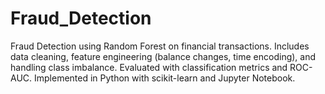 # Fraud_Detection
Fraud Detection using Random Forest on financial transactions. Includes data cleaning, feature engineering (balance changes, time encoding), and handling class imbalance. Evaluated with classification metrics and ROC-AUC. Implemented in Python with scikit-learn and Jupyter Notebook.
